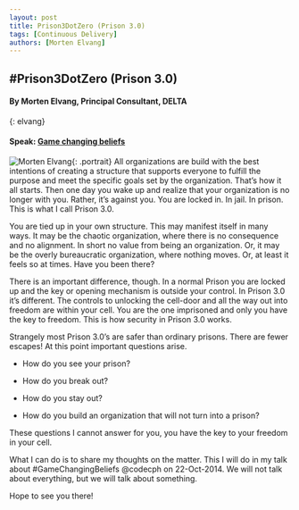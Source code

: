 ```yaml
---
layout: post
title: Prison3DotZero (Prison 3.0)
tags: [Continuous Delivery]
authors: [Morten Elvang]
---
```


## #Prison3DotZero (Prison 3.0)

#### By Morten Elvang, Principal Consultant, DELTA
{: elvang}

#### Speak: [Game changing beliefs]({{site.root}}/program#gamechanging)

![Morten Elvang]({{site.root}}/images/speakers/melvang.jpg){: .portrait} All organizations are build with the best intentions of creating a structure that supports everyone to fulfill the purpose and meet the specific goals set by the organization. That’s how it all starts. Then one day you wake up and realize that your organization is no longer with you. Rather, it’s against you. You are locked in. In jail. In prison. This is what I call Prison 3.0. <br clear="both">

You are tied up in your own structure. This may manifest itself in many ways. It may be the chaotic organization, where there is no consequence and no alignment. In short no value from being an organization. Or, it may be the overly bureaucratic organization, where nothing moves. Or, at least it feels so at times. Have you been there?

There is an important difference, though. In a normal Prison you are locked up and the key or opening mechanism is outside your control. In Prison 3.0 it’s different. The controls to unlocking the cell-door and all the way out into freedom are within your cell. You are the one imprisoned and only you have the key to freedom. This is how security in Prison 3.0 works.

Strangely most Prison 3.0’s are safer than ordinary prisons. There are fewer escapes! At this point important questions arise.

* How do you see your prison?

* How do you break out?

* How do you stay out?

* How do you build an organization that will not turn into a prison?

These questions I cannot answer for you, you have the key to your freedom in your cell.

What I can do is to share my thoughts on the matter. This I will do in my talk about #GameChangingBeliefs @codecph on 22-Oct-2014. We will not talk about everything, but we will talk about something.

Hope to see you there!
